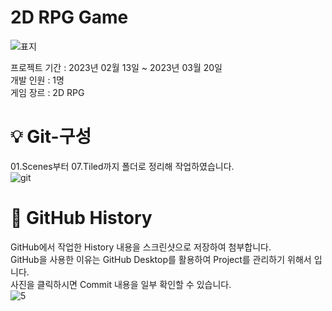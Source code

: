 # 2D RPG Game
![표지](https://user-images.githubusercontent.com/108743218/227860567-3d845558-e238-4951-8d3a-c257ffd33627.png)

프로젝트 기간 : 2023년 02월 13일 ~ 2023년 03월 20일    
개발 인원 : 1명   
게임 장르 : 2D RPG   

# 💡 Git-구성
01.Scenes부터 07.Tiled까지 폴더로 정리해 작업하였습니다.   
![git](https://user-images.githubusercontent.com/108743218/227861059-124de259-95dc-4a11-b703-f6741acbe993.png)

# 📘 GitHub History
GitHub에서 작업한 History 내용을 스크린샷으로 저장하여 첨부합니다.   
GitHub을 사용한 이유는 GitHub Desktop를 활용하여 Project를 관리하기 위해서 입니다.   
사진을 클릭하시면 Commit 내용을 일부 확인할 수 있습니다.   
![5](https://user-images.githubusercontent.com/108743218/227861306-2812385a-c51a-4ec2-a41d-16826987de10.png)
